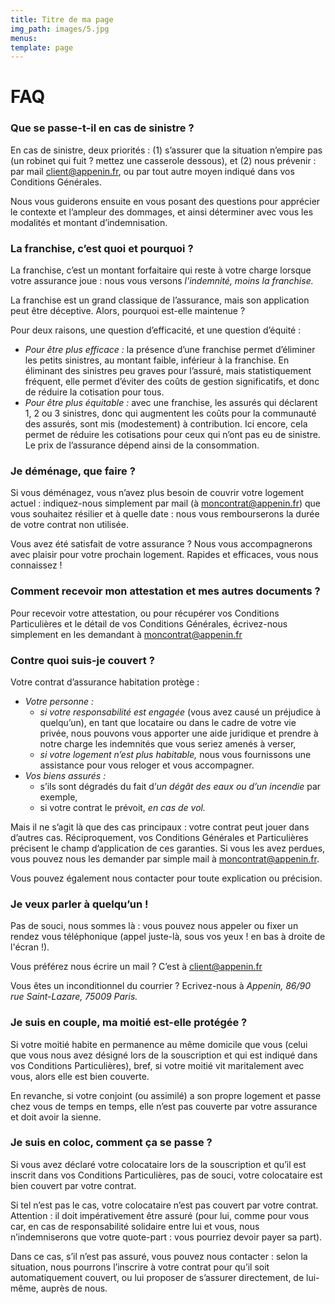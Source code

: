 ```yaml
---
title: Titre de ma page
img_path: images/5.jpg
menus:
template: page
---
```

# FAQ


### Que se passe-t-il en cas de sinistre ?

En cas de sinistre, deux priorités : (1) s’assurer que la situation n’empire pas (un robinet qui fuit ? mettez une casserole dessous), et (2) nous prévenir : par mail client@appenin.fr, ou par tout autre moyen indiqué dans vos Conditions Générales. 

Nous vous guiderons ensuite en vous posant des questions pour apprécier le contexte et l’ampleur des dommages, et ainsi déterminer avec vous les modalités et montant d’indemnisation.

### La franchise, c’est quoi et pourquoi ?

La franchise, c’est un montant forfaitaire qui reste à votre charge lorsque votre assurance joue : nous vous versons <i>l'indemnité, moins la franchise.</i> 

La franchise est un grand classique de l’assurance, mais son application peut être déceptive. Alors, pourquoi est-elle maintenue ?

Pour deux raisons, une question d’efficacité, et une question d’équité : 
  + <i> Pour être plus efficace :</i> la présence d’une franchise permet d’éliminer les petits sinistres, au montant faible, inférieur à la franchise. En éliminant des sinistres peu graves pour l’assuré, mais statistiquement fréquent, elle permet d’éviter des coûts de gestion significatifs, et donc de réduire la cotisation pour tous.
  + <i> Pour être plus équitable :</i> avec une franchise, les assurés qui déclarent 1, 2 ou 3 sinistres, donc qui augmentent les coûts pour la communauté des assurés, sont mis (modestement) à contribution. Ici encore, cela permet de réduire les cotisations pour ceux qui n’ont pas eu de sinistre. Le prix de l’assurance dépend ainsi de la consommation.

### Je déménage, que faire ?

Si vous déménagez, vous n’avez plus besoin de couvrir votre logement actuel : indiquez-nous simplement par mail (à moncontrat@appenin.fr) que vous souhaitez résilier et à quelle date : nous vous rembourserons la durée de votre contrat non utilisée.

Vous avez été satisfait de votre assurance ? Nous vous accompagnerons avec plaisir pour votre prochain logement. Rapides et efficaces, vous nous connaissez !

### Comment recevoir mon attestation et mes autres documents ?

Pour recevoir votre attestation, ou pour récupérer vos Conditions Particulières et le détail de vos Conditions Générales, écrivez-nous simplement en les demandant à moncontrat@appenin.fr 

### Contre quoi suis-je couvert ?

Votre contrat d’assurance habitation protège : 
  + <i>Votre personne :</i> 
    * <i>si votre responsabilité est engagée</i>  (vous avez causé un préjudice à quelqu’un), en tant que locataire ou dans le cadre de votre vie privée, nous pouvons vous apporter une aide juridique et prendre à notre charge les indemnités que vous seriez amenés à verser,
    * <i>si votre logement n’est plus habitable,</i> nous vous fournissons une assistance pour vous reloger et vous accompagner.
  + <i>Vos biens assurés :</i>
    *	s’ils sont dégradés du fait d’<i>un dégât des eaux ou d’un incendie</i>  par exemple,
    *	si votre contrat le prévoit, <i>en cas de vol.</i>

Mais il ne s’agit là que des cas principaux : votre contrat peut jouer dans d’autres cas. Réciproquement, vos Conditions Générales et Particulières précisent le champ d’application de ces garanties. Si vous les avez perdues, vous pouvez nous les demander par simple mail à moncontrat@appenin.fr. 

Vous pouvez également nous contacter pour toute explication ou précision.

### Je veux parler à quelqu’un !

Pas de souci, nous sommes là : vous pouvez nous appeler ou fixer un rendez vous téléphonique (appel juste-là, sous vos yeux ! en bas à droite de l'écran !).

Vous préférez nous écrire un mail ? C’est à client@appenin.fr 

Vous êtes un inconditionnel du courrier ? Ecrivez-nous à <i>Appenin, 86/90 rue Saint-Lazare, 75009 Paris.</i>

### Je suis en couple, ma moitié est-elle protégée ?

Si votre moitié habite en permanence au même domicile que vous (celui que vous nous avez désigné lors de la souscription et qui est indiqué dans vos Conditions Particulières), bref, si votre moitié vit maritalement avec vous, alors elle est bien couverte.

En revanche, si votre conjoint (ou assimilé) a son propre logement et passe chez vous de temps en temps, elle n’est pas couverte par votre assurance et doit avoir la sienne.

### Je suis en coloc, comment ça se passe ?

Si vous avez déclaré votre colocataire lors de la souscription et qu’il est inscrit dans vos Conditions Particulières, pas de souci, votre colocataire est bien couvert par votre contrat.

Si tel n’est pas le cas, votre colocataire n’est pas couvert par votre contrat. Attention : il doit impérativement être assuré (pour lui, comme pour vous car, en cas de responsabilité solidaire entre lui et vous, nous n’indemniserons que votre quote-part : vous pourriez devoir payer sa part).

Dans ce cas, s’il n’est pas assuré, vous pouvez nous contacter : selon la situation, nous pourrons l’inscrire à votre contrat pour qu’il soit automatiquement couvert, ou lui proposer de s’assurer directement, de lui-même, auprès de nous.
